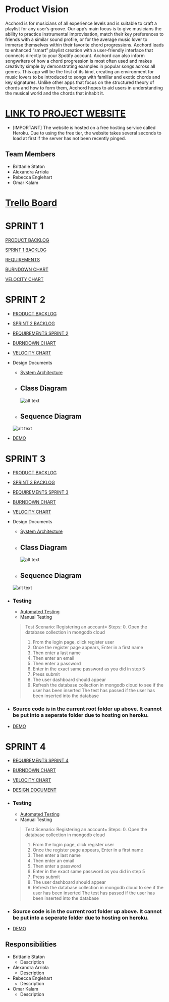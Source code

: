 # Product Vision

Acchord is for musicians of all experience levels and is suitable to craft a playlist for any user’s groove. Our app’s main focus is to give musicians the ability to practice instrumental improvisation, match their key preferences to friends with a similar sound profile, or for the average music lover to immerse themselves  within their favorite chord progressions. Acchord leads to enhanced “smart” playlist creation with a user-friendly interface that connects directly to your Spotify account. Acchord can also inform songwriters of how a chord progression is most often used and makes creativity simple by demonstrating examples in popular songs across all genres. This app will be the first of its kind, creating an environment for music lovers to be introduced to songs with familiar and exotic chords and key signatures.  Unlike other apps that focus on the structured theory of chords and how to form them, Acchord hopes to aid users in understanding the musical world and the chords that inhabit it.

# [LINK TO PROJECT WEBSITE](http://acchord.herokuapp.com/)

* [IMPORTANT] The website is hosted on a free hosting service called Heroku. Due to using the free tier, the website takes several seconds to load at first if the server has not been recently pinged.

## Team Members
* Brittanie Staton
* Alexandra Arriola
* Rebecca Englehart
* Omar Kalam

# [Trello Board](https://trello.com/b/8bv1SEPT/acchord-cop4331c)

# SPRINT 1

[PRODUCT BACKLOG](https://github.com/element2112/ACCHORD/blob/brittanie/artifacts/product_backlog.md)

[SPRINT 1 BACKLOG](https://github.com/element2112/ACCHORD/blob/brittanie/artifacts/sprint1_backlog.md)

[REQUIREMENTS](https://github.com/element2112/ACCHORD/blob/master/artifacts/requirements_sprint2.md)

[BURNDOWN CHART](https://docs.google.com/spreadsheets/d/1jwY23aKp-SBeTWEQvvxbFxrARaL_17rtB4vL2Oa2BW4/edit?usp=sharing)

[VELOCITY CHART](https://docs.google.com/spreadsheets/d/1gboh-OFFhgyA-l6hTHtJ6xIffrOeYGIaOCYFcc1xCF8/edit?usp=sharing)

# SPRINT 2

* [PRODUCT BACKLOG](https://github.com/element2112/ACCHORD/blob/brittanie/artifacts/product_backlog.md)

* [SPRINT 2 BACKLOG](https://github.com/element2112/ACCHORD/blob/master/artifacts/sprint2_backlog.md)

* [REQUIREMENTS SPRINT 2](https://github.com/element2112/ACCHORD/blob/master/artifacts/requirements_sprint2.md)

* [BURNDOWN CHART](https://docs.google.com/spreadsheets/d/1yK5-0wIXfEaJPpLl3a02o0i_WUHYtXOKvfO3BedfQ7o/edit?usp=sharing)

* [VELOCITY CHART](https://docs.google.com/spreadsheets/d/1gboh-OFFhgyA-l6hTHtJ6xIffrOeYGIaOCYFcc1xCF8/edit?usp=sharing)

* Design Documents

  * [System Architecture](https://github.com/element2112/ACCHORD/blob/master/artifacts/architecture.md)

  * ## Class Diagram
  
  
      ![alt text](https://github.com/element2112/ACCHORD/blob/master/artifacts/class_architecture.png)

  * ## Sequence Diagram
  
   ![alt text](https://github.com/element2112/ACCHORD/blob/master/artifacts/Acchord%20Sequence%20Diagram.png)
   
   
  
 * [DEMO](https://www.youtube.com/watch?v=HwR01Kzx-SM)

# SPRINT 3

* [PRODUCT BACKLOG](https://github.com/element2112/ACCHORD/blob/master/artifacts/product_backlog.md)

* [SPRINT 3 BACKLOG](https://github.com/element2112/ACCHORD/blob/master/artifacts/sprint3_backlog.md)

* [REQUIREMENTS SPRINT 3](https://github.com/element2112/ACCHORD/blob/master/artifacts/requirements_sprint3.md)

* [BURNDOWN CHART](https://docs.google.com/spreadsheets/d/1gboh-OFFhgyA-l6hTHtJ6xIffrOeYGIaOCYFcc1xCF8/edit#gid=564703038)

* [VELOCITY CHART](https://docs.google.com/spreadsheets/d/1gboh-OFFhgyA-l6hTHtJ6xIffrOeYGIaOCYFcc1xCF8/edit#gid=0)

* Design Documents

  * [System Architecture](https://github.com/element2112/ACCHORD/blob/master/artifacts/architecture.md)

  * ## Class Diagram
  
      ![alt text](https://github.com/element2112/ACCHORD/blob/master/artifacts/class_architecture.png)

  * ## Sequence Diagram
  
   ![alt text](https://github.com/element2112/ACCHORD/blob/master/artifacts/Acchord%20Sequence%20Diagram.png)
   
 * ### Testing 
   * [Automated Testing](https://github.com/element2112/ACCHORD/tree/master/client/src/__testing__)
   * Manual Testing
    > Test Scenario: Registering an account=
    > Steps:
    > 0. Open the database collection in mongodb cloud
    > 1. From the login page, click register user
    > 2. Once the register page appears, Enter in a first name
    > 3. Then enter a last name
    > 4. Then enter an email
    > 5. Then enter a password
    > 6. Enter in the exact same password as you did in step 5
    > 7. Press submit
    > 8. The user dashboard should appear
    > 9. Refresh the database collection in mongodb cloud to see if the user has been inserted
    > The test has passed if the user has been inserted into the database
  
 * ### Source code is in the current root folder up above. It cannot be put into a seperate folder due to hosting on heroku.
 
 * [DEMO](https://www.youtube.com/watch?v=OOsKVusU7Es)

# SPRINT 4

* [REQUIREMENTS SPRINT 4](https://github.com/element2112/ACCHORD/blob/master/artifacts/requirements_sprint4.md)

* [BURNDOWN CHART](https://docs.google.com/spreadsheets/d/1yK5-0wIXfEaJPpLl3a02o0i_WUHYtXOKvfO3BedfQ7o/edit?usp=sharing)

* [VELOCITY CHART](https://docs.google.com/spreadsheets/d/1gboh-OFFhgyA-l6hTHtJ6xIffrOeYGIaOCYFcc1xCF8/edit?usp=sharing)

* [DESIGN DOCUMENT]()

 * ### Testing 
   * [Automated Testing](https://github.com/element2112/ACCHORD/tree/master/client/src/__testing__)
   * Manual Testing
    > Test Scenario: Registering an account=
    > Steps:
    > 0. Open the database collection in mongodb cloud
    > 1. From the login page, click register user
    > 2. Once the register page appears, Enter in a first name
    > 3. Then enter a last name
    > 4. Then enter an email
    > 5. Then enter a password
    > 6. Enter in the exact same password as you did in step 5
    > 7. Press submit
    > 8. The user dashboard should appear
    > 9. Refresh the database collection in mongodb cloud to see if the user has been inserted
    > The test has passed if the user has been inserted into the database
  
 * ### Source code is in the current root folder up above. It cannot be put into a seperate folder due to hosting on heroku.
  
* [DEMO]()
 
 
## Responsibilities
* Brittanie Staton
    - Description
* Alexandra Arriola
    - Description
* Rebecca Englehart
    - Description
* Omar Kalam
    - Description
